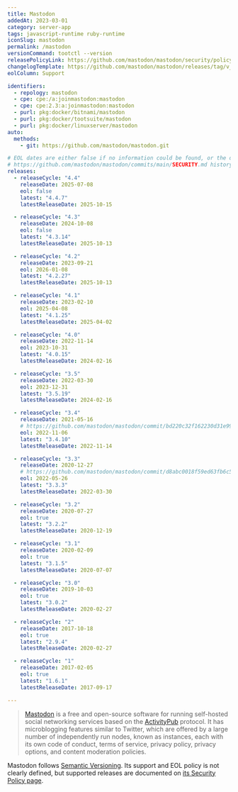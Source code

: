 ```yaml
---
title: Mastodon
addedAt: 2023-03-01
category: server-app
tags: javascript-runtime ruby-runtime
iconSlug: mastodon
permalink: /mastodon
versionCommand: tootctl --version
releasePolicyLink: https://github.com/mastodon/mastodon/security/policy
changelogTemplate: https://github.com/mastodon/mastodon/releases/tag/v__LATEST__
eolColumn: Support

identifiers:
  - repology: mastodon
  - cpe: cpe:/a:joinmastodon:mastodon
  - cpe: cpe:2.3:a:joinmastodon:mastodon
  - purl: pkg:docker/bitnami/mastodon
  - purl: pkg:docker/tootsuite/mastodon
  - purl: pkg:docker/linuxserver/mastodon
auto:
  methods:
    - git: https://github.com/mastodon/mastodon.git

# EOL dates are either false if no information could be found, or the date found in
# https://github.com/mastodon/mastodon/commits/main/SECURITY.md history.
releases:
  - releaseCycle: "4.4"
    releaseDate: 2025-07-08
    eol: false
    latest: "4.4.7"
    latestReleaseDate: 2025-10-15

  - releaseCycle: "4.3"
    releaseDate: 2024-10-08
    eol: false
    latest: "4.3.14"
    latestReleaseDate: 2025-10-13

  - releaseCycle: "4.2"
    releaseDate: 2023-09-21
    eol: 2026-01-08
    latest: "4.2.27"
    latestReleaseDate: 2025-10-13

  - releaseCycle: "4.1"
    releaseDate: 2023-02-10
    eol: 2025-04-08
    latest: "4.1.25"
    latestReleaseDate: 2025-04-02

  - releaseCycle: "4.0"
    releaseDate: 2022-11-14
    eol: 2023-10-31
    latest: "4.0.15"
    latestReleaseDate: 2024-02-16

  - releaseCycle: "3.5"
    releaseDate: 2022-03-30
    eol: 2023-12-31
    latest: "3.5.19"
    latestReleaseDate: 2024-02-16

  - releaseCycle: "3.4"
    releaseDate: 2021-05-16
    # https://github.com/mastodon/mastodon/commit/bd220c32f162230d31e99bdabd30aea787a89cfc
    eol: 2022-11-06
    latest: "3.4.10"
    latestReleaseDate: 2022-11-14

  - releaseCycle: "3.3"
    releaseDate: 2020-12-27
    # https://github.com/mastodon/mastodon/commit/d8abc0018f59ed63fb6c5fae2f6081c141a4b978
    eol: 2022-05-26
    latest: "3.3.3"
    latestReleaseDate: 2022-03-30

  - releaseCycle: "3.2"
    releaseDate: 2020-07-27
    eol: true
    latest: "3.2.2"
    latestReleaseDate: 2020-12-19

  - releaseCycle: "3.1"
    releaseDate: 2020-02-09
    eol: true
    latest: "3.1.5"
    latestReleaseDate: 2020-07-07

  - releaseCycle: "3.0"
    releaseDate: 2019-10-03
    eol: true
    latest: "3.0.2"
    latestReleaseDate: 2020-02-27

  - releaseCycle: "2"
    releaseDate: 2017-10-18
    eol: true
    latest: "2.9.4"
    latestReleaseDate: 2020-02-27

  - releaseCycle: "1"
    releaseDate: 2017-02-05
    eol: true
    latest: "1.6.1"
    latestReleaseDate: 2017-09-17

---
```


> [Mastodon](https://joinmastodon.org/) is a free and open-source software for running self-hosted
> social networking services based on the [ActivityPub](https://activitypub.rocks/) protocol. It has microblogging features
> similar to Twitter, which are offered by a large number of independently run nodes, known as
> instances, each with its own code of conduct, terms of service, privacy policy, privacy options,
> and content moderation policies.

Mastodon follows [Semantic Versioning](https://semver.org/). Its support and EOL policy is not
clearly defined, but supported releases are documented on
[its Security Policy page](https://github.com/mastodon/mastodon/security/policy).
